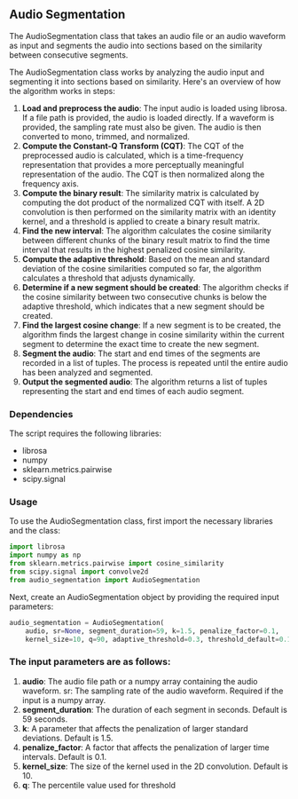 ## Audio Segmentation

The AudioSegmentation class that takes an audio file or an audio waveform as input and segments the audio into sections based on the similarity between consecutive segments.

The AudioSegmentation class works by analyzing the audio input and segmenting it into sections based on similarity. Here's an overview of how the algorithm works in steps:

1. **Load and preprocess the audio**: The input audio is loaded using librosa. If a file path is provided, the audio is loaded directly. If a waveform is provided, the sampling rate must also be given. The audio is then converted to mono, trimmed, and normalized.
2. **Compute the Constant-Q Transform (CQT)**: The CQT of the preprocessed audio is calculated, which is a time-frequency representation that provides a more perceptually meaningful representation of the audio. The CQT is then normalized along the frequency axis.
3. **Compute the binary result**: The similarity matrix is calculated by computing the dot product of the normalized CQT with itself. A 2D convolution is then performed on the similarity matrix with an identity kernel, and a threshold is applied to create a binary result matrix.
4. **Find the new interval**: The algorithm calculates the cosine similarity between different chunks of the binary result matrix to find the time interval that results in the highest penalized cosine similarity.
5. **Compute the adaptive threshold**: Based on the mean and standard deviation of the cosine similarities computed so far, the algorithm calculates a threshold that adjusts dynamically.
6. **Determine if a new segment should be created**: The algorithm checks if the cosine similarity between two consecutive chunks is below the adaptive threshold, which indicates that a new segment should be created.
7. **Find the largest cosine change**: If a new segment is to be created, the algorithm finds the largest change in cosine similarity within the current segment to determine the exact time to create the new segment.
8. **Segment the audio**: The start and end times of the segments are recorded in a list of tuples. The process is repeated until the entire audio has been analyzed and segmented.
9. **Output the segmented audio**: The algorithm returns a list of tuples representing the start and end times of each audio segment.

### Dependencies

The script requires the following libraries:

- librosa
- numpy
- sklearn.metrics.pairwise
- scipy.signal

### Usage

To use the AudioSegmentation class, first import the necessary libraries and the class:

```python
import librosa
import numpy as np
from sklearn.metrics.pairwise import cosine_similarity
from scipy.signal import convolve2d
from audio_segmentation import AudioSegmentation
```

Next, create an AudioSegmentation object by providing the required input parameters:

```python
audio_segmentation = AudioSegmentation(
    audio, sr=None, segment_duration=59, k=1.5, penalize_factor=0.1,
    kernel_size=10, q=90, adaptive_threshold=0.3, threshold_default=0.15)
```

### The input parameters are as follows:

1. **audio**: The audio file path or a numpy array containing the audio waveform.
sr: The sampling rate of the audio waveform. Required if the input is a numpy array.
2. **segment_duration**: The duration of each segment in seconds. Default is 59 seconds.
3. **k**: A parameter that affects the penalization of larger standard deviations. Default is 1.5.
4. **penalize_factor**: A factor that affects the penalization of larger time intervals. Default is 0.1.
5. **kernel_size**: The size of the kernel used in the 2D convolution. Default is 10.
6. **q**: The percentile value used for threshold
